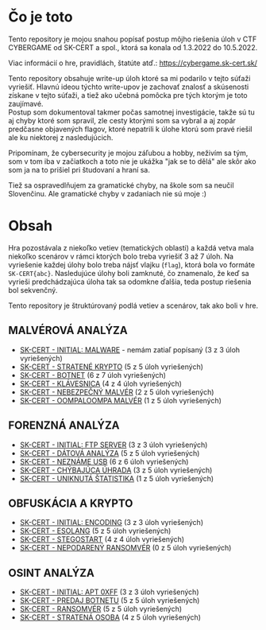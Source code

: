 # Čo je toto

Tento repository je mojou snahou popísať postup môjho riešenia úloh v CTF CYBERGAME od SK-CERT a spol., ktorá sa konala od 1.3.2022 do 10.5.2022.

Viac informácií o hre, pravidlách, štatúte atď.: https://cybergame.sk-cert.sk/

Tento repository obsahuje write-up úloh ktoré sa mi podarilo v tejto súťaži vyriešiť. Hlavnú ideou týchto write-upov je zachovať znalosť a skúsenosti získane v tejto súťaži, a tiež ako učebná pomôcka pre tých ktorým je toto zaujímavé. <br/>
Postup som dokumentoval takmer počas samotnej investigácie, takže sú tu aj chyby ktoré som spravil, zle cesty ktorými som sa vybral a aj zopár predčasne objavených flagov, ktoré nepatrili k úlohe ktorú som pravé riešil ale ku niektorej z nasledujúcich. 

Pripomínam, že cybersecurity je mojou záľubou a hobby, neživím sa tým, som v tom iba v začiatkoch a toto nie je ukážka "jak se to dělá" ale skôr ako som ja na to prišiel pri študovaní a hraní sa.

Tiež sa ospravedlňujem za gramatické chyby, na škole som sa neučil Slovenčinu. Ale gramatické chyby v zadaniach nie sú moje :)

# Obsah

Hra pozostávala z niekoľko vetiev (tematických oblasti) a každá vetva mala niekoľko scenárov v rámci ktorých bolo treba vyriešiť 3 až 7 úloh. Na vyriešenie každej úlohy bolo treba nájsť vlajku (`flag`), ktorá bola vo formáte `SK-CERT{abc}`. Nasledujúce úlohy boli zamknuté, čo znamenalo, že keď sa vyrieši predchádzajúca úloha tak sa odomkne ďalšia, teda postup riešenia bol sekvenčný.

Tento repository je štruktúrovaný podlá vetiev a scenárov, tak ako boli v hre.

## MALVÉROVÁ ANALÝZA

* [SK-CERT - INITIAL: MALWARE](MALVÉROVÁ%20ANALÝZA/SK-CERT%20-%20INITIAL%20MALWARE/SK-CERT%20-%20INITIAL%20MALWARE.md) - nemám zatiaľ popísaný (3 z 3 úloh vyriešených)
* [SK-CERT - STRATENÉ KRYPTO](MALVÉROVÁ%20ANALÝZA/SK-CERT%20-%20STRATENÉ%20KRYPTO/SK-CERT%20-%20STRATENÉ%20KRYPTO.md) (5 z 5 úloh vyriešených)
* [SK-CERT - BOTNET](MALVÉROVÁ%20ANALÝZA/SK-CERT%20-%20BOTNET/SK-CERT%20-%20BOTNET.md) (6 z 7 úloh vyriešených)
* [SK-CERT - KLÁVESNICA](MALVÉROVÁ%20ANALÝZA/SK-CERT%20-%20KLÁVESNICA/SK-CERT%20-%20KLÁVESNICA.md) (4 z 4 úloh vyriešených)
* [SK-CERT - NEBEZPEČNÝ MALVÉR](MALVÉROVÁ%20ANALÝZA/SK-CERT%20-%20NEBEZPEČNÝ%20MALVÉR/SK-CERT%20-%20NEBEZPEČNÝ%20MALVÉR.md) (2 z 5 úloh vyriešených)
* [SK-CERT - OOMPALOOMPA MALVÉR](MALVÉROVÁ%20ANALÝZA/SK-CERT%20-%20OOMPALOOMPA%20MALVÉR/SK-CERT%20-%20OOMPALOOMPA%20MALVÉR.md) (1 z 5 úloh vyriešených)

## FORENZNÁ ANALÝZA

* [SK-CERT - INITIAL: FTP SERVER](FORENZNÁ%20ANALÝZA/SK-CERT%20-%20INITIAL%20FTP%20SERVER/SK-CERT%20-%20INITIAL%20FTP%20SERVER.md) (3 z 3 úloh vyriešených)
* [SK-CERT - DÁTOVÁ ANALÝZA](FORENZNÁ%20ANALÝZA/SK-CERT%20-%20DÁTOVÁ%20ANALÝZA/SK-CERT%20-%20DÁTOVÁ%20ANALÝZA.md) (5 z 5 úloh vyriešených)
* [SK-CERT - NEZNÁME USB](FORENZNÁ%20ANALÝZA/SK-CERT%20-%20NEZNÁME%20USB/SK-CERT%20-%20NEZNÁME%20USB.md) (6 z 6 úloh vyriešených)
* [SK-CERT - CHÝBAJÚCA ÚHRADA](FORENZNÁ%20ANALÝZA/SK-CERT%20-%20CHÝBAJÚCA%20ÚHRADA/SK-CERT%20-%20CHÝBAJÚCA%20ÚHRADA.md) (3 z 5 úloh vyriešených)
* [SK-CERT - UNIKNUTÁ ŠTATISTIKA](FORENZNÁ%20ANALÝZA/SK-CERT%20-%20UNIKNUTÁ%20ŠTATISTIKA/SK-CERT%20-%20UNIKNUTÁ%20ŠTATISTIKA.md) (1 z 5 úloh vyriešených)

## OBFUSKÁCIA A KRYPTO

* [SK-CERT - INITIAL: ENCODING](OBFUSKÁCIA%20A%20KRYPTO/SK-CERT%20-%20INITIAL%20ENCODING/SK-CERT%20-%20INITIAL%20ENCODING.md) (3 z 3 úloh vyriešených)
* [SK-CERT - ESOLANG](OBFUSKÁCIA%20A%20KRYPTO/SK-CERT%20-%20ESOLANG/SK-CERT%20-%20ESOLANG.md) (5 z 5 úloh vyriešených)
* [SK-CERT - STEGOSTART](OBFUSKÁCIA%20A%20KRYPTO/SK-CERT%20-%20STEGOSTART/SK-CERT%20-%20STEGOSTART.md) (4 z 4 úloh vyriešených)
* [SK-CERT - NEPODARENÝ RANSOMVÉR](OBFUSKÁCIA%20A%20KRYPTO/SK-CERT%20-%20NEPODARENÝ%20RANSOMVÉR/SK-CERT%20-%20NEPODARENÝ%20RANSOMVÉR.md) (0 z 5 úloh vyriešených)

## OSINT ANALÝZA

* [SK-CERT - INITIAL: APT 0XFF](OSINT%20ANALÝZA/SK-CERT%20-%20INITIAL%20APT%200XFF/SK-CERT%20-%20INITIAL%20APT%200XFF.md) (3 z 3 úloh vyriešených)
* [SK-CERT - PREDAJ BOTNETU](OSINT%20ANALÝZA/SK-CERT%20-%20PREDAJ%20BOTNETU/SK-CERT%20-%20PREDAJ%20BOTNETU.md) (5 z 5 úloh vyriešených)
* [SK-CERT - RANSOMVÉR](OSINT%20ANALÝZA/SK-CERT%20-%20RANSOMVÉR/SK-CERT%20-%20RANSOMVÉR.md) (5 z 5 úloh vyriešených)
* [SK-CERT - STRATENÁ OSOBA](OSINT%20ANALÝZA/SK-CERT%20-%20STRATENÁ%20OSOBA/SK-CERT%20-%20STRATENÁ%20OSOBA.md) (4 z 5 úloh vyriešených)


